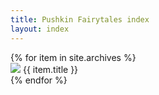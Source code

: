 ```yaml
---
title: Pushkin Fairytales index
layout: index
---
```


<div class = "container">
  {% for item in site.archives %}
  <div id = "grid_cell">
    <a href = "{{  item.url | relative_url }}"><img src="{{ item.image-url }}" class="gallery_thumb"></a>
    {{ item.title }}
  </div>
{% endfor %}
</div>